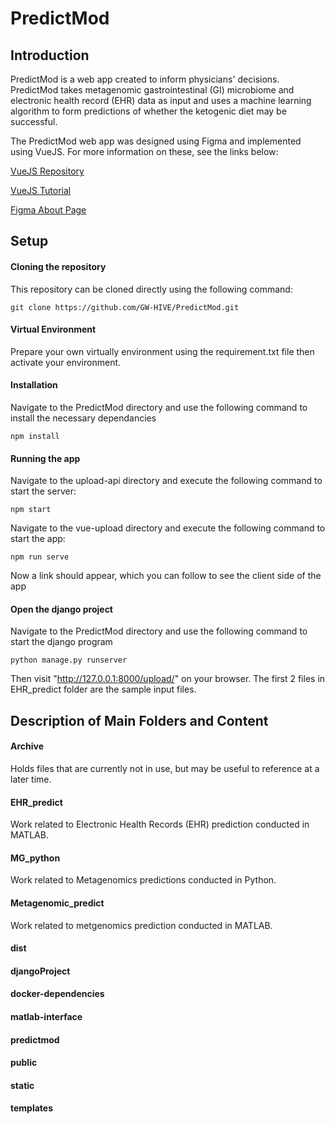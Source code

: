 # PredictMod
## Introduction
PredictMod is a web app created to inform physicians' decisions. PredictMod takes metagenomic gastrointestinal (GI) microbiome and electronic health record (EHR) data as input and uses a machine learning algorithm to form predictions of whether the ketogenic diet may be successful. 

The PredictMod web app was designed using Figma and implemented using VueJS. For more information on these, see the links below:

[VueJS Repository](https://github.com/vuejs/core)

[VueJS Tutorial](https://code.visualstudio.com/docs/nodejs/vuejs-tutorial)

[Figma About Page](https://www.figma.com/about/)


## Setup
#### Cloning the repository
This repository can be cloned directly using the following command: 

```
git clone https://github.com/GW-HIVE/PredictMod.git
```
#### Virtual Environment
Prepare your own virtually environment using the requirement.txt file then activate your environment.

#### Installation
Navigate to the PredictMod directory and use the following command to install the necessary dependancies

```
npm install
```

#### Running the app

Navigate to the upload-api directory and execute the following command to start the server:

```
npm start
```
Navigate to the vue-upload directory and execute the following command to start the app:
```
npm run serve
```
Now a link should appear, which you can follow to see the client side of the app

#### Open the django project
Navigate to the PredictMod directory and use the following command to start the django program

```
python manage.py runserver
```
Then visit "http://127.0.0.1:8000/upload/" on your browser. The first 2 files in EHR_predict folder are the sample input files.

## Description of Main Folders and Content

#### Archive
Holds files that are currently not in use, but may be useful to reference at a later time. 

#### EHR_predict
Work related to Electronic Health Records (EHR) prediction conducted in MATLAB.  

#### MG_python
Work related to Metagenomics predictions conducted in Python. 

#### Metagenomic_predict 
Work related to metgenomics prediction conducted in MATLAB. 

#### dist


#### djangoProject


#### docker-dependencies


#### matlab-interface


#### predictmod


#### public 


#### static


#### templates 

